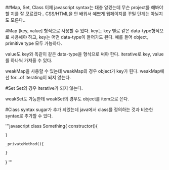 ##Map, Set, Class
이제 javascript syntax는 대충 알겠는데 무슨 project를 해봐야할 지를 잘 모르겠다..
CSS/HTML을 안 배워서 예쁘게 웹페이지를 꾸밀 단계는 아닐지도 모른다.. 

#Map
[key, value] 형식으로 사용할 수 있다. 
key는 key 별로 같은 data-type형식으로 사용해야 하고, key는 어떤 data-type이 들어가도 된다. 
예를 들어 object, primitive type 모두 가능하다. 

value도 key와 똑같이 같은 data-type을 형식으로 써야 한다. 
iterative로 key, value를 하나씩 가져올 수 있다. 

weakMap을 사용할 수 있는데 weakMap의 경우 object가 key가 된다. 
weakMap에선 for...of iterating이 되지 않는다. 

#Set
Set의 경우 iterative가 되지 않는다. 

weakSet도 가능한데 weakSet의 경우도 object를 item으로 쓴다.

#Class
syntax sugar가 추가 되었는데 java에서 class를 정의하는 것과 비슷한 syntax로 추가할 수 있다. 

'''javascript
class Something{
	constructor(){

	}

	_privateMethod(){

	}
}
'''